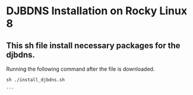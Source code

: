 # DJBDNS Installation on Rocky Linux 8

## This sh file install necessary packages for the djbdns.

Running the following command after the file is downloaded.

````
sh ./install_djbdns.sh

```
````
